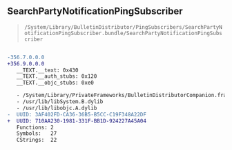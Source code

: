 ## SearchPartyNotificationPingSubscriber

> `/System/Library/BulletinDistributor/PingSubscribers/SearchPartyNotificationPingSubscriber.bundle/SearchPartyNotificationPingSubscriber`

```diff

-356.7.0.0.0
+356.9.0.0.0
   __TEXT.__text: 0x430
   __TEXT.__auth_stubs: 0x120
   __TEXT.__objc_stubs: 0xe0

   - /System/Library/PrivateFrameworks/BulletinDistributorCompanion.framework/BulletinDistributorCompanion
   - /usr/lib/libSystem.B.dylib
   - /usr/lib/libobjc.A.dylib
-  UUID: 3AF402FD-CA36-36B5-B5CC-C19F348A22DF
+  UUID: 710AA230-1981-331F-BB1D-924227A45A04
   Functions: 2
   Symbols:   27
   CStrings:  22

```
